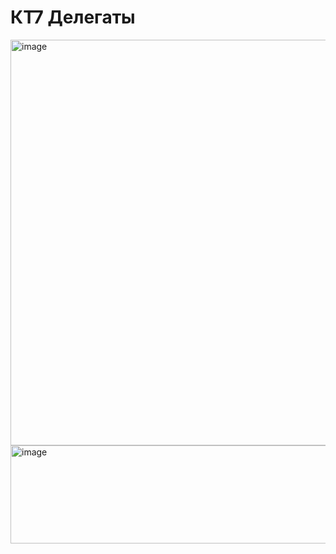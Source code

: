 # КТ7 Делегаты

<img width="556" height="649" alt="image" src="https://github.com/user-attachments/assets/d6294191-1e3f-471a-9989-3ad105ff9047" />
<img width="528" height="157" alt="image" src="https://github.com/user-attachments/assets/39b23742-3464-43e3-8ab9-7a4370efcc54" />


